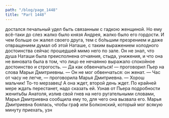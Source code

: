```yaml
---
path: "/blog/page_1448"
title: "Part 1448"
---
```


 достался печальный удел быть связанным с гадкою женщиной. Но ему всё-таки до слез жалко было князя Андрея, жалко было его гордости. И чем больше он жалел своего друга, тем с бо́льшим презрением и даже отвращением думал об этой Наташе, с таким выражением холодного достоинства сейчас прошедшей мимо него по зале. Он не знал, что душа Наташи была преисполнена отчаяния, стыда, унижения, и что она не виновата была в том, что лицо ее нечаянно выражало спокойное достоинство и строгость.
— Да как обвенчаться! — проговорил Пьер на слова Марьи Дмитриевны. — Он не мог обвенчаться: он женат.
— Час от часу не легче, — проговорила Марья Дмитриевна. — Хорош мальчик! То-то мерзавец! А она ждет, второй день ждет. По крайней мере ждать перестанет, надо сказать ей.
Узнав от Пьера подробности женитьбы Анатоля, излив свой гнев на него ругательными словами, Марья Дмитриевна сообщила ему то, для чего она вызвала его. Марья Дмитриевна боялась, чтобы граф или Болконский, который мог всякую минуту приехать, узн
